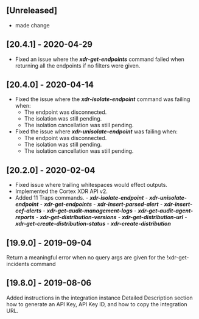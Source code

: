 ## [Unreleased]
- made change

## [20.4.1] - 2020-04-29
- Fixed an issue where the ***xdr-get-endpoints*** command failed when returning all the endpoints if no filters were given. 

## [20.4.0] - 2020-04-14
  - Fixed the issue where the ***xdr-isolate-endpoint*** command was failing when:  
    - The endpoint was disconnected.  
    - The isolation was still pending.  
    - The isolation cancellation was still pending.
  - Fixed the issue where ***xdr-unisolate-endpoint*** was failing when: 
    - The endpoint was disconnected.
    - The isolation was still pending.
    - The isolation cancellation was still pending.

## [20.2.0] - 2020-02-04
  - Fixed issue where trailing whitespaces would effect outputs. 
  - Implemented the Cortex XDR API v2. 
  -  Added 11 Traps commands.
    - ***xdr-isolate-endpoint***
    - ***xdr-unisolate-endpoint***
    - ***xdr-get-endpoints***
    - ***xdr-insert-parsed-alert***
    - ***xdr-insert-cef-alerts***
    - ***xdr-get-audit-management-logs***
    - ***xdr-get-audit-agent-reports***
    - ***xdr-get-distribution-versions***
    - ***xdr-get-distribution-url***
    - ***xdr-get-create-distribution-status***
    - ***xdr-create-distribution***
    

## [19.9.0] - 2019-09-04
Return a meaningful error when no query args are given for the !xdr-get-incidents command 


## [19.8.0] - 2019-08-06
Added instructions in the integration instance Detailed Description section how to generate an API Key, API Key ID, and how to copy the integration URL.
